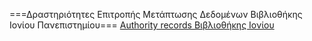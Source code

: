 ===Δραστηριότητες Επιτροπής Μετάπτωσης Δεδομένων Βιβλιοθήκης Ιονίου Πανεπιστημίου===
[Authority records Βιβλιοθήκης Ιονίου]( https://github.com/ILOTeam/ionio2ilsas/wiki/Authority-records-%CE%92%CE%B9%CE%B2%CE%BB%CE%B9%CE%BF%CE%B8%CE%AE%CE%BA%CE%B7%CF%82-%CE%99%CE%BF%CE%BD%CE%AF%CE%BF%CF%85)
